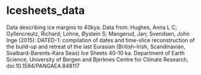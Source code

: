 # Icesheets_data
Data describing ice margins to 40kya. Data from: Hughes, Anna L C; Gyllencreutz, Richard; Lohne, Øystein S; Mangerud, Jan; Svendsen, John Inge (2015): DATED-1: compilation of dates and time-slice reconstruction of the build-up and retreat of the last Eurasian (British-Irish, Scandinavian, Svalbard-Barents-Kara Seas) Ice Sheets 40-10 ka. Department of Earth Science, University of Bergen and Bjerknes Centre for Climate Research, doi:10.1594/PANGAEA.848117
